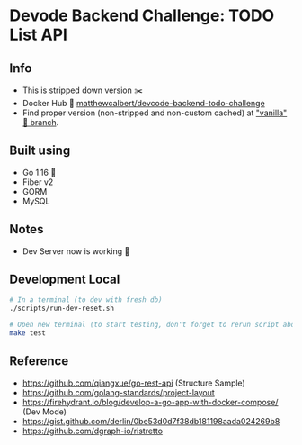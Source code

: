 # Devode Backend Challenge: TODO List API

## Info

- This is stripped down version ✂️
- Docker Hub 🐳 [matthewcalbert/devcode-backend-todo-challenge](https://hub.docker.com/r/matthewcalbert/devcode-backend-todo-challenge)
- Find proper version (non-stripped and non-custom cached) at ["vanilla" 🍦 branch](https://github.com/MatthewCAlbert/devcode-backend-todo-challenge-21/tree/vanilla).

## Built using

- Go 1.16 🐹
- Fiber v2
- GORM
- MySQL

## Notes

- Dev Server now is working 🤟

## Development Local

```sh
# In a terminal (to dev with fresh db)
./scripts/run-dev-reset.sh

# Open new terminal (to start testing, don't forget to rerun script above)
make test
```

## Reference

- https://github.com/qiangxue/go-rest-api (Structure Sample)
- https://github.com/golang-standards/project-layout
- https://firehydrant.io/blog/develop-a-go-app-with-docker-compose/ (Dev Mode)
- https://gist.github.com/derlin/0be53d0d7f38db181198aada024269b8
- https://github.com/dgraph-io/ristretto
